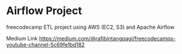 # Airflow Project

freecodecamp ETL project using AWS (EC2, S3) and Apache Airflow

Medium Link
https://medium.com/@rafibintangpagi/freecodecamps-youtube-channel-5c69fe1bd182

